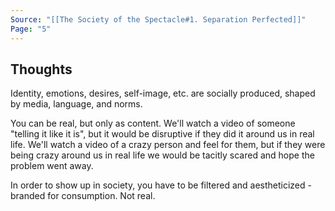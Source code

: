 ```yaml
---
Source: "[[The Society of the Spectacle#1. Separation Perfected]]"
Page: "5"
---
```

## Thoughts
Identity, emotions, desires, self-image, etc. are socially produced, shaped by media, language, and norms.

You can be real, but only as content. We'll watch a video of someone "telling it like it is", but it would be disruptive if they did it around us in real life. We'll watch a video of a crazy person and feel for them, but if they were being crazy around us in real life we would be tacitly scared and hope the problem went away. 

In order to show up in society, you have to be filtered and aestheticized - branded for consumption. Not real.